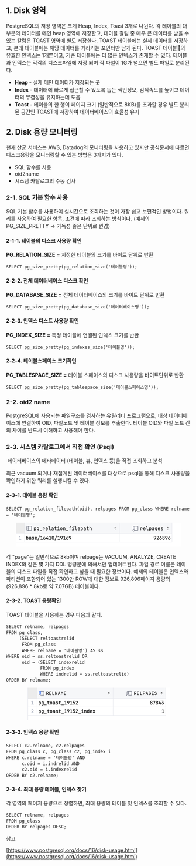 ## 1\. Disk 영역

PostgreSQL의 저장 영역은 크게 Heap, Index, Toast 3개로 나뉜다. 각 테이블의 대부분의 데이터를 메인 heap 영역에 저장한고, 테이블 칼럼 중 매우 큰 데이터를 받을 수 있는 칼럼은 TOAST 영역에 별도 저장한다. TOAST 테이블에는 실제 데이터를 저장하고, 본래 테이블에는 해당 데이터를 가리키는 포인터만 남게 된다. TOAST 테이블의 유효한 인덱스는 1개뿐이고, 기준 테이블에는 더 많은 인덱스가 존재할 수 있다. 테이블과 인덱스는 각각의 디스크파일에 저장 되며 각 파일이 1G가 넘으면 별도 파일로 분리된다.

-   **Heap -** 실제 메인 데이터가 저장되는 곳
-   **Index -** 데이터에 빠르게 접근할 수 있도록 돕는 색인정보, 검색속도를 높이고 데이터의 무결성을 유지하는데 도움
-   **Toast -** 테이블의 한 행이 페이지 크기 (일반적으로 8KB)를 초과할 경우 별도 분리된 공간인 TOAST에 저장하여 데이터베이스의 효율성 유지

## 2\. Disk 용량 모니터링

현재 산군 서비스는 AWS, Datadog의 모니터링을 사용하고 있지만 공식문서에 따르면 디스크용량을 모니터링할 수 있는 방법은 3가지가 있다.

-   SQL 함수를 사용
-   oid2name
-   시스템 카탈로그의 수동 검사

### 2-1. SQL 기본 함수 사용

SQL 기본 함수를 사용하여 실시간으로 조회하는 것이 가장 쉽고 보편적인 방법이다. 쿼리를 사용하여 필요한 항목, 조건에 따라 조회하는 방식이다. (예제의 PG\_SIZE\_PRETTY -> 가독성 좋은 단위로 변경)

#### 2-1-1. 테이블의 디스크 사용량 확인 

**PG\_RELATION\_SIZE =** 지정한 테이블의 크기를 바이트 단위로 반환

```
SELECT pg_size_pretty(pg_relation_size('테이블명'));
```

#### 2-2-2. 전체 데이터베이스 디스크 확인

**PG\_DATABASE\_SIZE** **\=** 전체 데이터베이스의 크기를 바이트 단위로 반환

```
SELECT pg_size_pretty(pg_database_size('데이터베이스명'));
```

#### 2-2-3. 인덱스 디스트 사용량 확인

**PG\_INDEX\_SIZE =** 특정 테이블에 연결된 인덱스 크기를 반환

```
SELECT pg_size_pretty(pg_indexes_size('테이블명'));
```

#### 2-2-4. 테이블스페이스 크기확인

**PG\_TABLESPACE\_SIZE =** 테이블 스페이스의 디스크 사용량을 바이트단위로 반환

```
SELECT pg_size_pretty(pg_tablespace_size('테이블스페이스명'));
```

### 2-2. oid2 name

PostgreSQL에 사용되는 파일구조를 검사하는 유틸리티 프로그램으로, 대상 데이터베이스에 연결하여 OID, 파일노드 및 테이블 정보를 추출한다. 테이블 OID와 파일 노드 간의 차이를 반드시 이해하고 사용해야 한다.

### 2-3. 시스템 카탈로그에서 직접 확인 (Psql)

 데이터베이스의 메타데이터 (테이블, 뷰, 인덱스 등)을 직접 조회하고 분석

최근 vacuum 되거나 재집계된 데이터베이스를 대상으로 psql을 통해 디스크 사용량을 확인하기 위한 쿼리를 실행시킬 수 있다.

#### 2-3-1. 테이블 용량 확인

```
SELECT pg_relation_filepath(oid), relpages FROM pg_class WHERE relname = '테이블명';
```

<p align="center"><img src="/img/disk.png"/></p>

각 "page"는 일반적으로 8kb이며 relpage는 VACUUM, ANALYZE, CREATE INDEX와 같은 몇 가지 DDL 명령문에 의해서만 업데이트된다. 파일 경로 이름은 테이블의 디스크 파일을 직접 확인하고 싶을 때 필요한 정보이다. 예제의 테이블은 인덱스와 파티션이 포함되어 있는 1300만 ROW에 대한 정보로 926,896페이지 용량의(926,896 \* 8kb로 약 7.07GB) 테이블이다.

#### 2-3-2. TOAST 용량확인

TOAST 테이블을 사용하는 경우 다음과 같다.

```
SELECT relname, relpages
FROM pg_class,
     (SELECT reltoastrelid
      FROM pg_class
      WHERE relname = '테이블명') AS ss
WHERE oid = ss.reltoastrelid OR
      oid = (SELECT indexrelid
             FROM pg_index
             WHERE indrelid = ss.reltoastrelid)
ORDER BY relname;
```

<p align="center"><img src="/img/disk2.png"/></p>

#### 2-3-3. 인덱스 용량 확인

```
SELECT c2.relname, c2.relpages
FROM pg_class c, pg_class c2, pg_index i
WHERE c.relname = '테이블명' AND
      c.oid = i.indrelid AND
      c2.oid = i.indexrelid
ORDER BY c2.relname;
```

#### 2-3-4. 최대 용량 테이블, 인덱스 찾기

각 영역의 페이지 용량으로 정렬하면, 최대 용량의 테이블 및 인덱스를 조회할 수 있다.

```
SELECT relname, relpages
FROM pg_class
ORDER BY relpages DESC;
```

참고

[https://www.postgresql.org/docs/16/disk-usage.html](https://www.postgresql.org/docs/16/disk-usage.html)